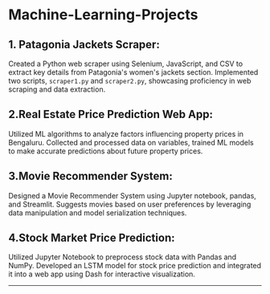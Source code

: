 # Machine-Learning-Projects

## 1. Patagonia Jackets Scraper:
Created a Python web scraper using Selenium, JavaScript, and CSV to extract key details from Patagonia's women's jackets section. Implemented two scripts, `scraper1.py` and `scraper2.py`, showcasing proficiency in web scraping and data extraction.

## 2.Real Estate Price Prediction Web App:
Utilized ML algorithms to analyze factors influencing property prices in Bengaluru. Collected and processed data on variables, trained ML models to make accurate predictions about future property prices.

## 3.Movie Recommender System:
Designed a Movie Recommender System using Jupyter notebook, pandas, and Streamlit. Suggests movies based on user preferences by leveraging data manipulation and model serialization techniques.

## 4.Stock Market Price Prediction:
Utilized Jupyter Notebook to preprocess stock data with Pandas and NumPy. Developed an LSTM model for stock price prediction and integrated it into a web app using Dash for interactive visualization.

--- 

